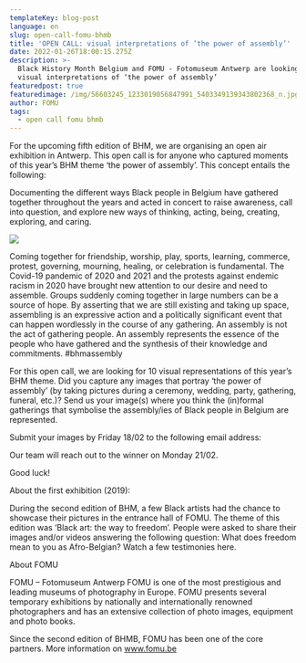 ```yaml
---
templateKey: blog-post
language: en
slug: open-call-fomu-bhmb
title: 'OPEN CALL: visual interpretations of ‘the power of assembly’'
date: 2022-01-26T18:00:15.275Z
description: >-
  Black History Month Belgium and FOMU - Fotomuseum Antwerp are looking for your
  visual interpretations of ‘the power of assembly’
featuredpost: true
featuredimage: /img/56603245_1233019056847991_5403349139343802368_n.jpg
author: FOMU
tags:
  - open call fomu bhmb
---
```

For the upcoming fifth edition of BHM, we are organising an open air exhibition in Antwerp. This open call is for anyone who captured moments of this year’s BHM theme ‘the power of assembly’. This concept entails the following: 



Documenting the different ways Black people in Belgium have gathered together throughout the years and acted in concert to raise awareness, call into question, and explore new ways of thinking, acting, being, creating, exploring, and caring.

![](/img/56603245_1233019056847991_5403349139343802368_n.jpg)

 Coming together for friendship, worship, play, sports, learning, commerce, protest, governing, mourning, healing, or celebration is fundamental. The Covid-19 pandemic of 2020 and 2021 and the protests against endemic racism in 2020 have brought new attention to our desire and need to assemble. Groups suddenly coming together in large numbers can be a source of hope. By asserting that we are still existing and taking up space, assembling is an expressive action and a politically significant event that can happen wordlessly in the course of any gathering. An assembly is not the act of gathering people. An assembly represents the essence of the people who have gathered and the synthesis of their knowledge and commitments. #bhmassembly



For this open call, we are looking for 10 visual representations of this year’s BHM theme. Did you capture any images that portray ‘the power of assembly’ (by taking pictures during a ceremony, wedding, party, gathering, funeral, etc.)? Send us your image(s) where you think the (in)formal gatherings that symbolise the assembly/ies of Black people in Belgium are represented. 



Submit your images by Friday 18/02 to the following email address: 



Our team will reach out to the winner on Monday 21/02. 



Good luck! 



About the first exhibition (2019): 

During the second edition of BHM, a few Black artists had the chance to showcase their pictures in the entrance hall of FOMU. The theme of this edition was ‘Black art: the way to freedom’. People were asked to share their images and/or videos answering the following question: What does freedom mean to you as Afro-Belgian? Watch a few testimonies here.  



About FOMU

FOMU – Fotomuseum Antwerp FOMU is one of the most prestigious and leading museums of photography in Europe. FOMU presents several temporary exhibitions by nationally and internationally renowned photographers and has an extensive collection of photo images, equipment and photo books. 



Since the second edition of BHMB, FOMU has been one of the core partners. More information on www.fomu.be
